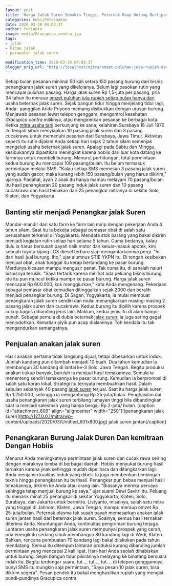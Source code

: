 ```yaml
---
layout: post
title: 'Harga Jalak Suren Semakin Tinggi, Peternak Raup Untung Berlipat'
categories: hobi|Peternakan
date: 2020-03-30 04:03:37
author: Yudianto
image: media/Gracupica_contra.jpg
tags:
- jalak
- kicau jalak
- perawatan jalak suren

modification_time: 2020-03-30 04:03:37
blogger_orig_url: "http://localhost/mitra/omzet-puluhan-juta-rupiah-dari-usaha.html"
---
```


Setiap bulan pesanan minimal 50 kali setara 150 pasang burung dari bisnis
penangkaran jalak suren yang dikelolanya. Belum lagi pasokan rutin yang
mencapai puluhan pasang. Harga jalak suren Rp 1,5-juta per pasang, pria 34
tahun itu meraup [omzet puluhan juta rupiah setiap bulan hanya
dari](http://127.0.0.1/mitra/sukses-raup-omzet-50-juta-dari.html) usaha
beternak jalak suren. Sejak bangun tidur hingga menjelang tidur lagi, Anda-
panggilan Anda Priyono memang disibukkan dengan urusan burung. Menjawab
pesanan lewat telepon genggam, mengontrol kesehatan _Gracupica contra_
miliknya, atau mengirimkan pesanan ke berbagai kota. Ketika [mitra usaha
tani](http://127.0.0.1/mitra) berkunjung ke sana, kelahiran Surabaya 18 Juli
1970 itu tengah sibuk menyiapkan 10 pasang jalak suren dan 3 pasang cucakrawa
untuk memenuhi pesanan dari Surabaya, Jawa Timur. Aktivitas seperti itu rutin
dijalani Anda setiap hari sejak 2 tahun silam semenjak mengeluti usaha
beternak jalak suren. Apalagi pada Sabtu dan Minggu, kesibukannya dipastikan
meningkat karena hobiis dari luar kota datang ke farmnya untuk membeli burung.
Menurut perhitungan, total permintaan kedua burung itu mencapai 100
pasang/bulan. Itu belum termasuk permintaan melalui SMS. "Kalau setiap SMS
memesan 3 pasang jalak suren yang sudah gacor, maka kurang lebih 150
pasang/bulan yang harus dikirim," ujarnya. Padahal, ayah 2 anak itu hanya
mampu melayani 70 pasang/bulan. Itu hasil penangkaran 20 pasang induk jalak
suren dan 10 pasang cucakrawa dan hasil temakan dari 25 penangkar mitranya di
sekitar Solo, Klaten, dan Yogyakarta.

## Banting stir menjadi Penangkar jalak Suren

Mondar-mandir dari satu farm ke farm lain mirip dengan pekerjaan Anda 4 tahun
silam. Saat itu ia bekeija sebagai pemasar obat di salah satu perusahaan
terkenal di Yogyakarta. Mendata stok barang yang bakal dikirim menjadi
kegiatan rutin setiap hari selama 5 tahun. Cuma bedanya, kalau dulu ia harus
bersusah payah naik motor dan keluar-masuk apotek, kini sebuah toyota kijang
LGX diesel terbaru siap mengantarkannya pergi. "Ini dari hasil jual burung,
lho," ujar alumnus STIE YKPN itu. Di tengah kesibukan menjual obat, anak
tunggal itu kerap bertandang ke pasar burung. Merdunya kicauan mampu mengusir
penat. Tak cuma itu, di sanalah naluri bisnisnya terusik. "Saya tertarik
karena melihat ada peluang bisnis burung. Ide itu pun muncul ketika mampir ke
pasar burung. Harga jalak suren mencapai Rp 600.000, kok menggiurkan," kata
Anda mengenang. Pekerjaan sebagai pemasar obat kemudian ditinggalkan sejak
2000 dan beralih menjadi penangkar burung. Di Sagan, Yogyakarta, ia mulai
membuat penangkaran jalak suren sendiri dan mulai menangkarkan masing-masing 2
pasang jalak suren dan cucakrawa. Kedua burung itu dipilih karena prospek
cukup bagus dibanding jenis lain. Maklum, kedua jenis itu di alam hampir
punah. Sebagai pemula di dubia beternak [jalak
suren](http://datazone.birdlife.org/species/factsheet/103890729), ia juga
sering gagal menjodohkan. Kematian piyik pun acap dialaminya. Toh kendala itu
tak mengendurkan semangatnya.

## Penjualan anakan jalak suren

Hasil anakan pertama tidak langsung dijual, tetapi dibesarkan untuk induk.
Jumlah kandang pun ditambah menjadi 10 buah. Dua tahun kemudian ia membangun
30 kandang di lantai ke-3 Solo, Jawa Tengah. Begitu produksi anakan cukup
banyak, barulah ia menjual hasil temakannya. Semula ia menenteng sendiri
temakannya ke pasar burung. Kemudian ia berpromosi di salah satu koran lokal.
Strategi itu ternyata membuahkan hasil. Dalam sebulan sebanyak 40 pasang
[jalak suren](http://datazone.birdlife.org/species/factsheet/103890729)
terjual. Saat itu harga jalak suren Rp 1.250.000, sehingga ia mengantongi Rp
25-juta/bulan. Penghasilan dai usaha penangkaran jalak suren terbilang lumayan
tinggi bila dibandingkan saat ia menjadi salesman yang hanya bergaji Rp
2-juta/ bulan. [caption id="attachment_609" align="aligncenter"
width="250"]![penangkaran jalak suren](http://127.0.0.1/mitra/wp-
content/uploads/2020/03/Untitled_601x800.jpg) jalak suren jantan[/caption]

## Penangkaran Burung Jalak Duren Dan kemitraan Dengan Hobiis

Menurut Anda meningkatnya permintaan jalak suren dan cucak rawa seiring dengan
maraknya lomba di berbagai daerah. Hobiis menyukai burung hasil ternakan
karena jinak sehingga mudah dipelihara dan ditangkarkan lagi. Anda menjamin
kualitas induk yang dibeli. Ia juga memberikan bimbingan teknis hingga
penangkaran itu berhasil. Penangkar pun bebas menjual hasil temakannya,
dikirim ke Anda atau orang lain. "Biasanya mereka percaya sehingga tetap
menjual burung ke saya," ujar suami Dewi Savitri itu. Peluang itu menarik
minat 25 penangkar di sekitar Yogyakarta, Klaten, Solo, Surabaya, dan Jakarta
untuk bermitra. Listyanto, misalnya, salah satu mitra yang tinggal di Jatinom,
Klaten, Jawa Tengah, mampu meraup omzet Rp 25-juta/bulan. Peternak plasma tak
susah payah memasarkan anakan jalak suren jantan hasil dari beternak jalak
suren. Soalnya, semua hasil ternakan diterima Anda. Keuntungan Anda,
kontinuitas pengiriman burung terjaga. Lantaran usaha penangkaran jalak suren
mempunyai prospek yang cerah, pria energik itu sedang sibuk membangun 80
kandang lagi di Wedi, Klaten. Bahkan, rencana pembuatan 70 kandang lagi bakal
dilakukan pada tahun mendatang. Semua itu ditempuh lantaran produksi kurang
dibanding jumlah permintaan yang mencapai 2 kali lipat. Hari-hari Anda seolah
dihabiskan untuk burung. Sejak bangun tidur pikirannya melayang ke binatang
bersuara indah itu. Begitu terdengar suara, tut..., tut..., tut.... di telepon
genggamnya, bunyi SMS itu mungkin saja permintaan, "Saya pesan 10 jalak suren,
bisa dikirim segera". Pesan pendek itu bakal menghasilkan rupiah yang mengisi
pundi-pundinya Gracupica contra


